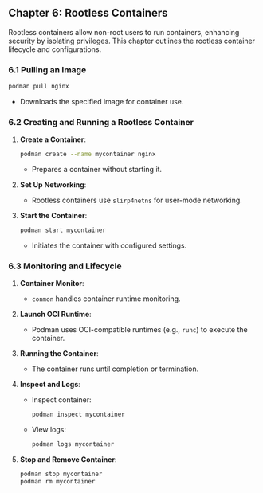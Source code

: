 ## Chapter 6: Rootless Containers

Rootless containers allow non-root users to run containers, enhancing security by isolating privileges. This chapter outlines the rootless container lifecycle and configurations.

### 6.1 Pulling an Image
```bash
podman pull nginx
```
- Downloads the specified image for container use.

### 6.2 Creating and Running a Rootless Container
1. **Create a Container**:
   ```bash
   podman create --name mycontainer nginx
   ```
   - Prepares a container without starting it.

2. **Set Up Networking**:
   - Rootless containers use `slirp4netns` for user-mode networking.

3. **Start the Container**:
   ```bash
   podman start mycontainer
   ```
   - Initiates the container with configured settings.

### 6.3 Monitoring and Lifecycle
1. **Container Monitor**:
   - `conmon` handles container runtime monitoring.
2. **Launch OCI Runtime**:
   - Podman uses OCI-compatible runtimes (e.g., `runc`) to execute the container.

3. **Running the Container**:
   - The container runs until completion or termination.

4. **Inspect and Logs**:
   - Inspect container:
     ```bash
     podman inspect mycontainer
     ```
   - View logs:
     ```bash
     podman logs mycontainer
     ```

5. **Stop and Remove Container**:
   ```bash
   podman stop mycontainer
   podman rm mycontainer
   ```
